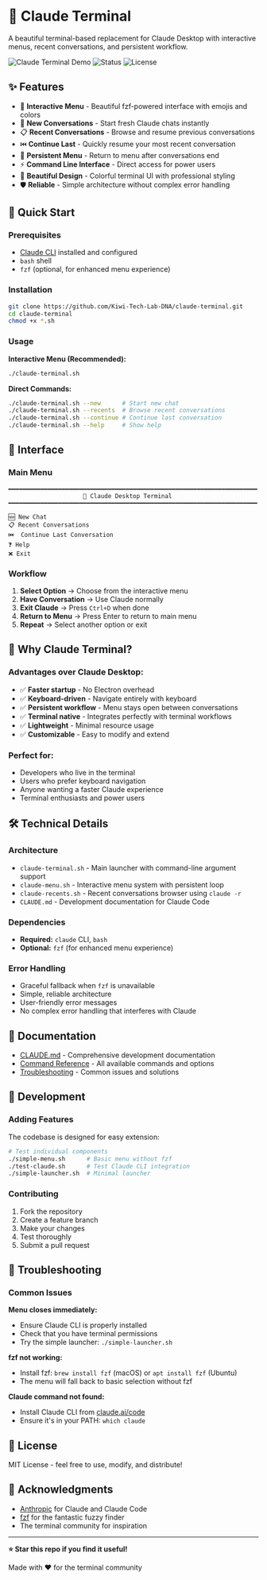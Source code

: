 # 🤖 Claude Terminal

A beautiful terminal-based replacement for Claude Desktop with interactive menus, recent conversations, and persistent workflow.

![Claude Terminal Demo](https://img.shields.io/badge/Claude-Terminal-blue?style=for-the-badge&logo=anthropic)
![Status](https://img.shields.io/badge/Status-Working-green?style=for-the-badge)
![License](https://img.shields.io/badge/License-MIT-yellow?style=for-the-badge)

## ✨ Features

- 🎯 **Interactive Menu** - Beautiful fzf-powered interface with emojis and colors
- 💬 **New Conversations** - Start fresh Claude chats instantly
- 📋 **Recent Conversations** - Browse and resume previous conversations
- ⏮️ **Continue Last** - Quickly resume your most recent conversation
- 🔄 **Persistent Menu** - Return to menu after conversations end
- ⚡ **Command Line Interface** - Direct access for power users
- 🎨 **Beautiful Design** - Colorful terminal UI with professional styling
- 🛡️ **Reliable** - Simple architecture without complex error handling

## 🚀 Quick Start

### Prerequisites

- [Claude CLI](https://claude.ai/code) installed and configured
- `bash` shell
- `fzf` (optional, for enhanced menu experience)

### Installation

```bash
git clone https://github.com/Kiwi-Tech-Lab-DNA/claude-terminal.git
cd claude-terminal
chmod +x *.sh
```

### Usage

**Interactive Menu (Recommended):**
```bash
./claude-terminal.sh
```

**Direct Commands:**
```bash
./claude-terminal.sh --new      # Start new chat
./claude-terminal.sh --recents  # Browse recent conversations
./claude-terminal.sh --continue # Continue last conversation
./claude-terminal.sh --help     # Show help
```

## 📱 Interface

### Main Menu
```
━━━━━━━━━━━━━━━━━━━━━━━━━━━━━━━━━━━━━━━━━━━━━━━━━━━━━━━━━━━━━━━━━━━━━━
                     🤖 Claude Desktop Terminal
━━━━━━━━━━━━━━━━━━━━━━━━━━━━━━━━━━━━━━━━━━━━━━━━━━━━━━━━━━━━━━━━━━━━━━

🆕 New Chat
📋 Recent Conversations
⏮️  Continue Last Conversation
❓ Help
❌ Exit
```

### Workflow
1. **Select Option** → Choose from the interactive menu
2. **Have Conversation** → Use Claude normally
3. **Exit Claude** → Press `Ctrl+D` when done
4. **Return to Menu** → Press Enter to return to main menu
5. **Repeat** → Select another option or exit

## 🎯 Why Claude Terminal?

### **Advantages over Claude Desktop:**
- ✅ **Faster startup** - No Electron overhead
- ✅ **Keyboard-driven** - Navigate entirely with keyboard
- ✅ **Persistent workflow** - Menu stays open between conversations
- ✅ **Terminal native** - Integrates perfectly with terminal workflows
- ✅ **Lightweight** - Minimal resource usage
- ✅ **Customizable** - Easy to modify and extend

### **Perfect for:**
- Developers who live in the terminal
- Users who prefer keyboard navigation
- Anyone wanting a faster Claude experience
- Terminal enthusiasts and power users

## 🛠️ Technical Details

### Architecture
- `claude-terminal.sh` - Main launcher with command-line argument support
- `claude-menu.sh` - Interactive menu system with persistent loop
- `claude-recents.sh` - Recent conversations browser using `claude -r`
- `CLAUDE.md` - Development documentation for Claude Code

### Dependencies
- **Required:** `claude` CLI, `bash`
- **Optional:** `fzf` (for enhanced menu experience)

### Error Handling
- Graceful fallback when `fzf` is unavailable
- Simple, reliable architecture
- User-friendly error messages
- No complex error handling that interferes with Claude

## 📖 Documentation

- [CLAUDE.md](CLAUDE.md) - Comprehensive development documentation
- [Command Reference](#usage) - All available commands and options
- [Troubleshooting](#troubleshooting) - Common issues and solutions

## 🔧 Development

### Adding Features
The codebase is designed for easy extension:

```bash
# Test individual components
./simple-menu.sh      # Basic menu without fzf
./test-claude.sh      # Test Claude CLI integration
./simple-launcher.sh  # Minimal launcher
```

### Contributing
1. Fork the repository
2. Create a feature branch
3. Make your changes
4. Test thoroughly
5. Submit a pull request

## 🐛 Troubleshooting

### Common Issues

**Menu closes immediately:**
- Ensure Claude CLI is properly installed
- Check that you have terminal permissions
- Try the simple launcher: `./simple-launcher.sh`

**fzf not working:**
- Install fzf: `brew install fzf` (macOS) or `apt install fzf` (Ubuntu)
- The menu will fall back to basic selection without fzf

**Claude command not found:**
- Install Claude CLI from [claude.ai/code](https://claude.ai/code)
- Ensure it's in your PATH: `which claude`

## 📝 License

MIT License - feel free to use, modify, and distribute!

## 🙏 Acknowledgments

- [Anthropic](https://anthropic.com) for Claude and Claude Code
- [fzf](https://github.com/junegunn/fzf) for the fantastic fuzzy finder
- The terminal community for inspiration

---

**⭐ Star this repo if you find it useful!**

Made with ❤️ for the terminal community